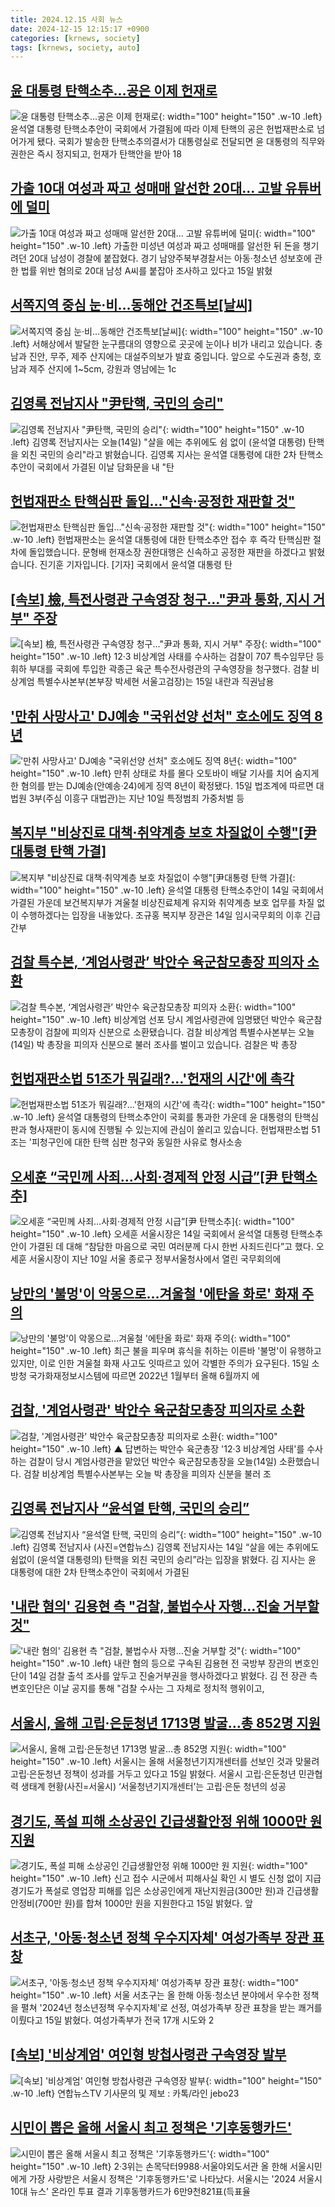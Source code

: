 ```yaml
---
title: 2024.12.15 사회 뉴스
date: 2024-12-15 12:15:17 +0900
categories: [krnews, society]
tags: [krnews, society, auto]
---
```

## [윤 대통령 탄핵소추…공은 이제 헌재로](https://n.news.naver.com/mnews/article/088/0000920669)

![윤 대통령 탄핵소추…공은 이제 헌재로](https://mimgnews.pstatic.net/image/origin/088/2024/12/14/920669.jpg?type=nf220_150){: width="100" height="150" .w-10 .left}
윤석열 대통령 탄핵소추안이 국회에서 가결됨에 따라 이제 탄핵의 공은 헌법재판소로 넘어가게 됐다. 국회가 발송한 탄핵소추의결서가 대통령실로 전달되면 윤 대통령의 직무와 권한은 즉시 정지되고, 헌재가 탄핵안을 받아 18

## [가출 10대 여성과 짜고 성매매 알선한 20대... 고발 유튜버에 덜미](https://n.news.naver.com/mnews/article/469/0000838829)

![가출 10대 여성과 짜고 성매매 알선한 20대... 고발 유튜버에 덜미](https://mimgnews.pstatic.net/image/origin/469/2024/12/15/838829.jpg?type=nf220_150){: width="100" height="150" .w-10 .left}
가출한 미성년 여성과 짜고 성매매를 알선한 뒤 돈을 챙기려던 20대 남성이 경찰에 붙잡혔다. 경기 남양주북부경찰서는 아동·청소년 성보호에 관한 법률 위반 혐의로 20대 남성 A씨를 붙잡아 조사하고 있다고 15일 밝혔

## [서쪽지역 중심 눈·비…동해안 건조특보[날씨]](https://n.news.naver.com/mnews/article/056/0011857304)

![서쪽지역 중심 눈·비…동해안 건조특보[날씨]](https://mimgnews.pstatic.net/image/origin/056/2024/12/15/11857304.jpg?type=nf220_150){: width="100" height="150" .w-10 .left}
서해상에서 발달한 눈구름대의 영향으로 곳곳에 눈이나 비가 내리고 있습니다. 충남과 진안, 무주, 제주 산지에는 대설주의보가 발효 중입니다. 앞으로 수도권과 충청, 호남과 제주 산지에 1~5cm, 강원과 영남에는 1c

## [김영록 전남지사 "尹탄핵, 국민의 승리"](https://n.news.naver.com/mnews/article/374/0000415742)

![김영록 전남지사 "尹탄핵, 국민의 승리"](https://mimgnews.pstatic.net/image/origin/374/2024/12/14/415742.jpg?type=nf220_150){: width="100" height="150" .w-10 .left}
김영록 전남지사는 오늘(14일) "살을 에는 추위에도 쉼 없이 (윤석열 대통령) 탄핵을 외친 국민의 승리"라고 밝혔습니다. 김영록 지사는 윤석열 대통령에 대한 2차 탄핵소추안이 국회에서 가결된 이날 담화문을 내 "탄

## [헌법재판소 탄핵심판 돌입…"신속·공정한 재판할 것"](https://n.news.naver.com/mnews/article/422/0000698432)

![헌법재판소 탄핵심판 돌입…"신속·공정한 재판할 것"](https://mimgnews.pstatic.net/image/origin/422/2024/12/15/698432.jpg?type=nf220_150){: width="100" height="150" .w-10 .left}
헌법재판소는 윤석열 대통령에 대한 탄핵소추안 접수 후 즉각 탄핵심판 절차에 돌입했습니다. 문형배 헌재소장 권한대행은 신속하고 공정한 재판을 하겠다고 밝혔습니다. 진기훈 기자입니다. [기자] 국회에서 윤석열 대통령 탄

## [[속보] 檢, 특전사령관 구속영장 청구…"尹과 통화, 지시 거부" 주장](https://n.news.naver.com/mnews/article/025/0003407903)

![[속보] 檢, 특전사령관 구속영장 청구…"尹과 통화, 지시 거부" 주장](https://mimgnews.pstatic.net/image/origin/025/2024/12/15/3407903.jpg?type=nf220_150){: width="100" height="150" .w-10 .left}
12·3 비상계엄 사태를 수사하는 검찰이 707 특수임무단 등 휘하 부대를 국회에 투입한 곽종근 육군 특수전사령관의 구속영장을 청구했다. 검찰 비상계엄 특별수사본부(본부장 박세현 서울고검장)는 15일 내란과 직권남용

## ['만취 사망사고' DJ예송 "국위선양 선처" 호소에도 징역 8년](https://n.news.naver.com/mnews/article/025/0003407909)

!['만취 사망사고' DJ예송 "국위선양 선처" 호소에도 징역 8년](https://mimgnews.pstatic.net/image/origin/025/2024/12/15/3407909.jpg?type=nf220_150){: width="100" height="150" .w-10 .left}
만취 상태로 차를 몰다 오토바이 배달 기사를 치어 숨지게 한 혐의를 받는 DJ예송(안예송·24)에게 징역 8년이 확정됐다. 15일 법조계에 따르면 대법원 3부(주심 이흥구 대법관)는 지난 10일 특정범죄 가중처벌 등

## [복지부 "비상진료 대책·취약계층 보호 차질없이 수행"[尹대통령 탄핵 가결]](https://n.news.naver.com/mnews/article/011/0004427979)

![복지부 "비상진료 대책·취약계층 보호 차질없이 수행"[尹대통령 탄핵 가결]](https://mimgnews.pstatic.net/image/origin/011/2024/12/14/4427979.jpg?type=nf220_150){: width="100" height="150" .w-10 .left}
윤석열 대통령 탄핵소추안이 14일 국회에서 가결된 가운데 보건복지부가 겨울철 비상진료체계 유지와 취약계층 보호 업무를 차질 없이 수행하겠다는 입장을 내놓았다. 조규홍 복지부 장관은 14일 임시국무회의 이후 긴급 간부

## [검찰 특수본, ‘계엄사령관’ 박안수 육군참모총장 피의자 소환](https://n.news.naver.com/mnews/article/056/0011857281)

![검찰 특수본, ‘계엄사령관’ 박안수 육군참모총장 피의자 소환](https://mimgnews.pstatic.net/image/origin/056/2024/12/14/11857281.jpg?type=nf220_150){: width="100" height="150" .w-10 .left}
비상계엄 선포 당시 계엄사령관에 임명됐던 박안수 육군참모총장이 검찰에 피의자 신분으로 소환됐습니다. 검찰 비상계엄 특별수사본부는 오늘(14일) 박 총장을 피의자 신분으로 불러 조사를 벌이고 있습니다. 검찰은 박 총장

## [헌법재판소법 51조가 뭐길래?…'헌재의 시간'에 촉각](https://n.news.naver.com/mnews/article/055/0001215447)

![헌법재판소법 51조가 뭐길래?…'헌재의 시간'에 촉각](https://mimgnews.pstatic.net/image/origin/055/2024/12/15/1215447.jpg?type=nf220_150){: width="100" height="150" .w-10 .left}
윤석열 대통령의 탄핵소추안이 국회를 통과한 가운데 윤 대통령의 탄핵심판과 형사재판이 동시에 진행될 수 있는지에 관심이 쏠리고 있습니다. 헌법재판소법 51조는 '피청구인에 대한 탄핵 심판 청구와 동일한 사유로 형사소송

## [오세훈 “국민께 사죄…사회·경제적 안정 시급”[尹 탄핵소추]](https://n.news.naver.com/mnews/article/018/0005906322)

![오세훈 “국민께 사죄…사회·경제적 안정 시급”[尹 탄핵소추]](https://mimgnews.pstatic.net/image/origin/018/2024/12/14/5906322.jpg?type=nf220_150){: width="100" height="150" .w-10 .left}
오세훈 서울시장은 14일 국회에서 윤석열 대통령 탄핵소추안이 가결된 데 대해 “참담한 마음으로 국민 여러분께 다시 한번 사죄드린다”고 했다. 오세훈 서울시장이 지난 10일 서울 종로구 정부서울청사에서 열린 국무회의에

## [낭만의 '불멍'이 악몽으로…겨울철 '에탄올 화로' 화재 주의](https://n.news.naver.com/mnews/article/003/0012963051)

![낭만의 '불멍'이 악몽으로…겨울철 '에탄올 화로' 화재 주의](https://mimgnews.pstatic.net/image/origin/003/2024/12/15/12963051.jpg?type=nf220_150){: width="100" height="150" .w-10 .left}
최근 불을 피우며 휴식을 취하는 이른바 '불멍'이 유행하고 있지만, 이로 인한 겨울철 화재 사고도 잇따르고 있어 각별한 주의가 요구된다. 15일 소방청 국가화재정보시스템에 따르면 2022년 1월부터 올해 6월까지 에

## [검찰, '계엄사령관' 박안수 육군참모총장 피의자로 소환](https://n.news.naver.com/mnews/article/055/0001215406)

![검찰, '계엄사령관' 박안수 육군참모총장 피의자로 소환](https://mimgnews.pstatic.net/image/origin/055/2024/12/14/1215406.jpg?type=nf220_150){: width="100" height="150" .w-10 .left}
▲ 답변하는 박안수 육군총장 '12·3 비상계엄 사태'를 수사하는 검찰이 당시 계엄사령관을 맡았던 박안수 육군참모총장을 오늘(14일) 소환했습니다. 검찰 비상계엄 특별수사본부는 오늘 박 총장을 피의자 신분을 불러 조

## [김영록 전남지사 “윤석열 탄핵, 국민의 승리”](https://n.news.naver.com/mnews/article/018/0005906193)

![김영록 전남지사 “윤석열 탄핵, 국민의 승리”](https://mimgnews.pstatic.net/image/origin/018/2024/12/14/5906193.jpg?type=nf220_150){: width="100" height="150" .w-10 .left}
김영록 전남지사 (사진=연합뉴스) 김영록 전남지사는 14일 “살을 에는 추위에도 쉼없이 (윤석열 대통령의) 탄핵을 외친 국민의 승리”라는 입장을 밝혔다. 김 지사는 윤 대통령에 대한 2차 탄핵소추안이 국회에서 가결된

## ['내란 혐의' 김용현 측 "검찰, 불법수사 자행…진술 거부할 것"](https://n.news.naver.com/mnews/article/025/0003407803)

!['내란 혐의' 김용현 측 "검찰, 불법수사 자행…진술 거부할 것"](https://mimgnews.pstatic.net/image/origin/025/2024/12/14/3407803.jpg?type=nf220_150){: width="100" height="150" .w-10 .left}
내란 혐의 등으로 구속된 김용현 전 국방부 장관의 변호인단이 14일 검찰 출석 조사를 앞두고 진술거부권을 행사하겠다고 밝혔다. 김 전 장관 측 변호인단은 이날 공지를 통해 "검찰 수사는 그 자체로 정치적 행위이고,

## [서울시, 올해 고립·은둔청년 1713명 발굴…총 852명 지원](https://n.news.naver.com/mnews/article/018/0005906456)

![서울시, 올해 고립·은둔청년 1713명 발굴…총 852명 지원](https://mimgnews.pstatic.net/image/origin/018/2024/12/15/5906456.jpg?type=nf220_150){: width="100" height="150" .w-10 .left}
서울시는 올해 서울청년기지개센터를 선보인 것과 맞물려 고립·은둔청년 정책이 성과를 거두고 있다고 15일 밝혔다. 서울시 고립·은둔청년 민관협력 생태계 현황(사진=서울시) ‘서울청년기지개센터’는 고립·은둔 청년의 성공

## [경기도, 폭설 피해 소상공인 긴급생활안정 위해 1000만 원 지원](https://n.news.naver.com/mnews/article/629/0000347956)

![경기도, 폭설 피해 소상공인 긴급생활안정 위해 1000만 원 지원](https://mimgnews.pstatic.net/image/origin/629/2024/12/15/347956.jpg?type=nf220_150){: width="100" height="150" .w-10 .left}
신고 접수 시군에서 피해사실 확인 시 별도 신청 없이 지급 경기도가 폭설로 영업장 피해를 입은 소상공인에게 재난지원금(300만 원)과 긴급생활안정비(700만 원)를 합쳐 1000만 원을 지원한다고 15일 밝혔다. 앞

## [서초구, '아동·청소년 정책 우수지자체' 여성가족부 장관 표창](https://n.news.naver.com/mnews/article/421/0007968858)

![서초구, '아동·청소년 정책 우수지자체' 여성가족부 장관 표창](https://mimgnews.pstatic.net/image/origin/421/2024/12/15/7968858.jpg?type=nf220_150){: width="100" height="150" .w-10 .left}
서울 서초구는 올 한해 아동‧청소년 분야에서 우수한 정책을 펼쳐 '2024년 청소년정책 우수지자체'로 선정, 여성가족부 장관 표창을 받는 쾌거를 이뤘다고 15일 밝혔다. 여성가족부가 전국 17개 시도와 2

## [[속보] '비상계엄' 여인형 방첩사령관 구속영장 발부](https://n.news.naver.com/mnews/article/422/0000698304)

![[속보] '비상계엄' 여인형 방첩사령관 구속영장 발부](https://mimgnews.pstatic.net/image/origin/422/2024/12/14/698304.jpg?type=nf220_150){: width="100" height="150" .w-10 .left}
연합뉴스TV 기사문의 및 제보 : 카톡/라인 jebo23

## [시민이 뽑은 올해 서울시 최고 정책은 '기후동행카드'](https://n.news.naver.com/mnews/article/001/0015107132)

![시민이 뽑은 올해 서울시 최고 정책은 '기후동행카드'](https://mimgnews.pstatic.net/image/origin/001/2024/12/15/15107132.jpg?type=nf220_150){: width="100" height="150" .w-10 .left}
2·3위는 손목닥터9988·서울야외도서관 올 한해 서울시민에게 가장 사랑받은 서울시 정책은 '기후동행카드'로 나타났다. 서울시는 '2024 서울시 10대 뉴스' 온라인 투표 결과 기후동행카드가 6만9천821표(득표율

